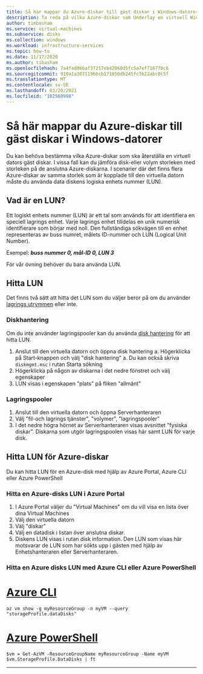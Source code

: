 ```yaml
---
title: Så här mappar du Azure-diskar till gäst diskar i Windows-datorer
description: Ta reda på vilka Azure-diskar som Underlay en virtuell Windows-dators gäst diskar.
author: timbasham
ms.service: virtual-machines
ms.subservice: disks
ms.collection: windows
ms.workload: infrastructure-services
ms.topic: how-to
ms.date: 11/17/2020
ms.author: tibasham
ms.openlocfilehash: 7a4fad066af37217eb42060d5fc5a7ef716770c6
ms.sourcegitcommit: 910a1a38711966cb171050db245fc3b22abc8c5f
ms.translationtype: MT
ms.contentlocale: sv-SE
ms.lasthandoff: 03/20/2021
ms.locfileid: "102560998"
---
```

# <a name="how-to-map-azure-disks-to-windows-vm-guest-disks"></a>Så här mappar du Azure-diskar till gäst diskar i Windows-datorer

Du kan behöva bestämma vilka Azure-diskar som ska återställa en virtuell dators gäst diskar. I vissa fall kan du jämföra disk-eller volym storleken med storleken på de anslutna Azure-diskarna. I scenarier där det finns flera Azure-diskar av samma storlek som är kopplade till den virtuella datorn måste du använda data diskens logiska enhets nummer (LUN). 

## <a name="what-is-a-lun"></a>Vad är en LUN?

Ett logiskt enhets nummer (LUN) är ett tal som används för att identifiera en speciell lagrings enhet. Varje lagrings enhet tilldelas en unik numerisk identifierare som börjar med noll. Den fullständiga sökvägen till en enhet representeras av buss numret, målets ID-nummer och LUN (Logical Unit Number). 

Exempel: ***buss nummer 0, mål-ID 0, LUN 3***

För vår övning behöver du bara använda LUN.

## <a name="finding-the-lun"></a>Hitta LUN

Det finns två sätt att hitta det LUN som du väljer beror på om du använder [lagrings utrymmen](/windows-server/storage/storage-spaces/overview) eller inte.

### <a name="disk-management"></a>Diskhantering

Om du inte använder lagringspooler kan du använda [disk hantering](/windows-server/storage/disk-management/overview-of-disk-management) för att hitta LUN.

1. Anslut till den virtuella datorn och öppna disk hantering a. Högerklicka på Start-knappen och välj "disk hantering" a. Du kan också skriva `diskmgmt.msc` i rutan Starta sökning
1. Högerklicka på någon av diskarna i det nedre fönstret och välj egenskaper
1. LUN visas i egenskapen "plats" på fliken "allmänt"

### <a name="storage-pools"></a>Lagringspooler

1. Anslut till den virtuella datorn och öppna Serverhanteraren
1. Välj "fil-och lagrings tjänster", "volymer", "lagringspooler"
1. I det nedre högra hörnet av Serverhanteraren visas avsnittet "fysiska diskar". Diskarna som utgör lagringspoolen visas här samt LUN för varje disk.

## <a name="finding-the-lun-for-the-azure-disks"></a>Hitta LUN för Azure-diskar

Du kan hitta LUN för en Azure-disk med hjälp av Azure Portal, Azure CLI eller Azure PowerShell

### <a name="finding-an-azure-disks-lun-in-the-azure-portal"></a>Hitta en Azure-disks LUN i Azure Portal

1. I Azure Portal väljer du "Virtual Machines" om du vill visa en lista över dina Virtual Machines
1. Välj den virtuella datorn
1. Välj "diskar"
1. Välj en datadisk i listan över anslutna diskar.
1. Diskens LUN visas i rutan disk information. Den LUN som visas här motsvarar de LUN som har sökts upp i gästen med hjälp av Enhetshanteraren eller Serverhanteraren.

### <a name="finding-an-azure-disks-lun-using-azure-cli-or-azure-powershell"></a>Hitta en Azure disks LUN med Azure CLI eller Azure PowerShell

# <a name="azure-cli"></a>[Azure CLI](#tab/azure-cli)
```azurecli-interactive
az vm show -g myResourceGroup -n myVM --query "storageProfile.dataDisks"
```

# <a name="azure-powershell"></a>[Azure PowerShell](#tab/azure-powershell)
```azurepowershell-interactive
$vm = Get-AzVM -ResourceGroupName myResourceGroup -Name myVM
$vm.StorageProfile.DataDisks | ft
```
---